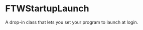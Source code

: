 FTWStartupLaunch
================

A drop-in class that lets you set your program to launch at login.